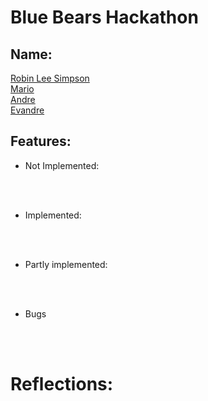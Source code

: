 
# Blue Bears Hackathon

## Name: 

<ins> Robin Lee Simpson  </ins><br />
<ins> Mario   </ins><br />
<ins> Andre </ins><br />
<ins> Evandre </ins><br />



## Features:

- Not Implemented:

<br><br>

- Implemented:

<br><br>

- Partly implemented:


<br><br>

- Bugs



<br><br>

# Reflections:


<br/><br/>


